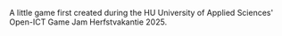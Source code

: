 A little game first created during the HU University of Applied Sciences' Open-ICT Game Jam Herfstvakantie 2025.
